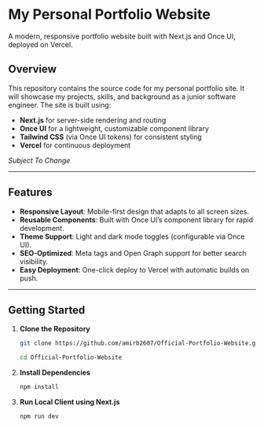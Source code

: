 # My Personal Portfolio Website

A modern, responsive portfolio website built with Next.js and Once UI, deployed on Vercel.

## Overview

This repository contains the source code for my personal portfolio site. It will showcase my projects, skills, and background as a junior software engineer. The site is built using:

- **Next.js** for server-side rendering and routing
- **Once UI** for a lightweight, customizable component library
- **Tailwind CSS** (via Once UI tokens) for consistent styling
- **Vercel** for continuous deployment

*Subject To Change*

---

## Features

- **Responsive Layout**: Mobile-first design that adapts to all screen sizes.
- **Reusable Components**: Built with Once UI’s component library for rapid development.
- **Theme Support**: Light and dark mode toggles (configurable via Once UI).
- **SEO-Optimized**: Meta tags and Open Graph support for better search visibility.
- **Easy Deployment**: One-click deploy to Vercel with automatic builds on push.

---

## Getting Started

1. **Clone the Repository**
   ```bash
   git clone https://github.com/amirb2607/Official-Portfolio-Website.git

   cd Official-Portfolio-Website
2. **Install Dependencies**
    ```bash
    npm install
3. **Run Local Client using Next.js**
    ```bash
    npm run dev

